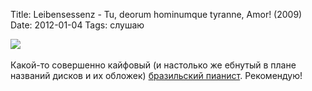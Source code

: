 Title: Leibensessenz - Tu, deorum hominumque tyranne, Amor! (2009)
Date: 2012-01-04
Tags: слушаю

<div class="text"><img src="http://dl.dropbox.com/u/140528/site/lebensessenz.jpg" /><br /><br />
Какой-то совершенно кайфовый (и настолько же ебнутый в плане названий дисков и их обложек) <a href="http://www.myspace.com/lebensessenz">бразильский пианист</a>. Рекомендую!</div>